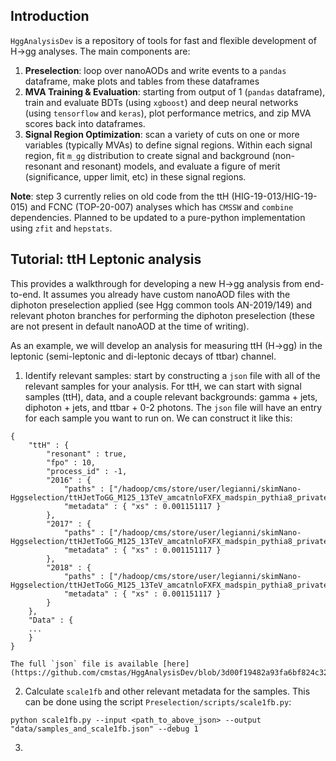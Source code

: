 ## Introduction 

`HggAnalysisDev` is a repository of tools for fast and flexible development of H->gg analyses.
The main components are:
1. **Preselection**: loop over nanoAODs and write events to a `pandas` dataframe, make plots and tables from these dataframes
2. **MVA Training & Evaluation**: starting from output of 1 (`pandas` dataframe), train and evaluate BDTs (using `xgboost`) and deep neural networks (using `tensorflow` and `keras`), plot performance metrics, and zip MVA scores back into dataframes.
3. **Signal Region Optimization**: scan a variety of cuts on one or more variables (typically MVAs) to define signal regions. Within each signal region, fit `m_gg` distribution to create signal and background (non-resonant and resonant) models, and evaluate a figure of merit (significance, upper limit, etc) in these signal regions.

**Note**: step 3 currently relies on old code from the ttH (HIG-19-013/HIG-19-015) and FCNC (TOP-20-007) analyses which has `CMSSW` and `combine` dependencies. Planned to be updated to a pure-python implementation using `zfit` and `hepstats`.

## Tutorial: ttH Leptonic analysis
This provides a walkthrough for developing a new H->gg analysis from end-to-end. It assumes you already have custom nanoAOD files with the diphoton preselection applied (see Hgg common tools AN-2019/149) and relevant photon branches for performing the diphoton preselection (these are not present in default nanoAOD at the time of writing).

As an example, we will develop an analysis for measuring ttH (H->gg) in the leptonic (semi-leptonic and di-leptonic decays of ttbar) channel.

1. Identify relevant samples: start by constructing a `json` file with all of the relevant samples for your analysis.
   For ttH, we can start with signal samples (ttH), data, and a couple relevant backgrounds: gamma + jets, diphoton + jets, and ttbar + 0-2 photons.
   The `json` file will have an entry for each sample you want to run on. We can construct it like this:

```
{
    "ttH" : {
        "resonant" : true,
        "fpo" : 10,
        "process_id" : -1,
        "2016" : {
            "paths" : ["/hadoop/cms/store/user/legianni/skimNano-Hggselection/ttHJetToGG_M125_13TeV_amcatnloFXFX_madspin_pythia8_private_mc17/"],
            "metadata" : { "xs" : 0.001151117 }
        },
        "2017" : {
            "paths" : ["/hadoop/cms/store/user/legianni/skimNano-Hggselection/ttHJetToGG_M125_13TeV_amcatnloFXFX_madspin_pythia8_private_mc17/"],
            "metadata" : { "xs" : 0.001151117 }
        },
        "2018" : {
            "paths" : ["/hadoop/cms/store/user/legianni/skimNano-Hggselection/ttHJetToGG_M125_13TeV_amcatnloFXFX_madspin_pythia8_private_mc18/"],
            "metadata" : { "xs" : 0.001151117 }
        }
    },
    "Data" : {
    ...
    }
}
```
 
    The full `json` file is available [here](https://github.com/cmstas/HggAnalysisDev/blob/3d00f19482a93fa6bf824c32d54bb3e9cfe0bad7/Preselection/data/samples_ttH.json).

2. Calculate `scale1fb` and other relevant metadata for the samples. This can be done using the script `Preselection/scripts/scale1fb.py`:
```
python scale1fb.py --input <path_to_above_json> --output "data/samples_and_scale1fb.json" --debug 1
```

3. 

